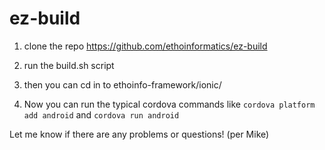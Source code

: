 ez-build
========
1. clone the repo
https://github.com/ethoinformatics/ez-build

2. run the build.sh script

3. then you can cd in to ethoinfo-framework/ionic/

4. Now you can run the typical cordova commands like `cordova platform add android` and `cordova run android`

Let me know if there are any problems or questions! (per Mike)
